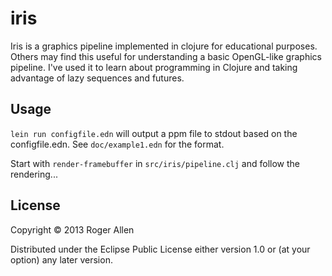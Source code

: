 # iris

Iris is a graphics pipeline implemented in clojure for educational
purposes.  Others may find this useful for understanding a basic
OpenGL-like graphics pipeline.  I've used it to learn about
programming in Clojure and taking advantage of lazy sequences and
futures.

## Usage

`lein run configfile.edn` will output a ppm file to stdout based on
the configfile.edn.  See `doc/example1.edn` for the format.

Start with `render-framebuffer` in `src/iris/pipeline.clj` and follow
the rendering...

## License

Copyright © 2013 Roger Allen

Distributed under the Eclipse Public License either version 1.0 or (at
your option) any later version.
